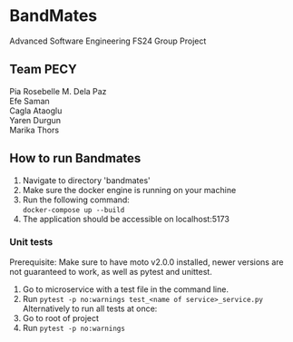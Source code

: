 # BandMates
Advanced Software Engineering FS24 Group Project

## Team PECY
Pia Rosebelle M. Dela Paz \
Efe Saman \
Cagla Ataoglu \
Yaren Durgun \
Marika Thors

## How to run Bandmates
1. Navigate to directory 'bandmates'
2. Make sure the docker engine is running on your machine
3. Run the following command: \
  `docker-compose up --build`
4. The application should be accessible on localhost:5173


### Unit tests
Prerequisite: Make sure to have moto v2.0.0 installed, newer versions are not guaranteed to work, as well as pytest and unittest.
1. Go to microservice with a test file in the command line.
2. Run `pytest -p no:warnings test_<name of service>_service.py`
Alternatively to run all tests at once:
1. Go to root of project
2. Run `pytest -p no:warnings`
